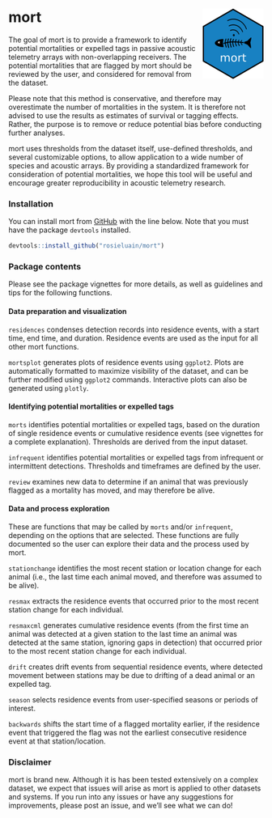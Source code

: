 
<!-- README.md is generated from README.Rmd. Please edit that file -->

# mort <img src="man/figures/logo.png" align="right" height="139" />

<!-- badges: start -->
<!-- badges: end -->

The goal of mort is to provide a framework to identify potential
mortalities or expelled tags in passive acoustic telemetry arrays with
non-overlapping receivers. The potential mortalities that are flagged by
mort should be reviewed by the user, and considered for removal from the
dataset.

Please note that this method is conservative, and therefore may
overestimate the number of mortalities in the system. It is therefore
not advised to use the results as estimates of survival or tagging
effects. Rather, the purpose is to remove or reduce potential bias
before conducting further analyses.

mort uses thresholds from the dataset itself, use-defined thresholds,
and several customizable options, to allow application to a wide number
of species and acoustic arrays. By providing a standardized framework
for consideration of potential mortalities, we hope this tool will be
useful and encourage greater reproducibility in acoustic telemetry
research.

### Installation

You can install mort from [GitHub](https://github.com/) with the line
below. Note that you must have the package `devtools` installed.

``` r
devtools::install_github("rosieluain/mort")
```

### Package contents

Please see the package vignettes for more details, as well as guidelines
and tips for the following functions.

#### Data preparation and visualization

`residences` condenses detection records into residence events, with a
start time, end time, and duration. Residence events are used as the
input for all other mort functions.

`mortsplot` generates plots of residence events using `ggplot2`. Plots
are automatically formatted to maximize visibility of the dataset, and
can be further modified using `ggplot2` commands. Interactive plots can
also be generated using `plotly`.

<!-- ### Should make an example plot from example dataset when ready -->

#### Identifying potential mortalities or expelled tags

`morts` identifies potential mortalities or expelled tags, based on the
duration of single residence events or cumulative residence events (see
vignettes for a complete explanation). Thresholds are derived from the
input dataset.

`infrequent` identifies potential mortalities or expelled tags from
infrequent or intermittent detections. Thresholds and timeframes are
defined by the user.

`review` examines new data to determine if an animal that was previously
flagged as a mortality has moved, and may therefore be alive.

#### Data and process exploration

These are functions that may be called by `morts` and/or `infrequent`,
depending on the options that are selected. These functions are fully
documented so the user can explore their data and the process used by
mort.

`stationchange` identifies the most recent station or location change
for each animal (i.e., the last time each animal moved, and therefore
was assumed to be alive).

`resmax` extracts the residence events that occurred prior to the most
recent station change for each individual.

`resmaxcml` generates cumulative residence events (from the first time
an animal was detected at a given station to the last time an animal was
detected at the same station, ignoring gaps in detection) that occurred
prior to the most recent station change for each individual.

`drift` creates drift events from sequential residence events, where
detected movement between stations may be due to drifting of a dead
animal or an expelled tag.

`season` selects residence events from user-specified seasons or periods
of interest.

`backwards` shifts the start time of a flagged mortality earlier, if the
residence event that triggered the flag was not the earliest consecutive
residence event at that station/location.

### Disclaimer

mort is brand new. Although it is has been tested extensively on a
complex dataset, we expect that issues will arise as mort is applied to
other datasets and systems. If you run into any issues or have any
suggestions for improvements, please post an issue, and we’ll see what
we can do!

<!-- ## Example -->
<!-- This is a basic example which shows you how to solve a common problem: -->
<!-- ```{r example} -->
<!-- library(mort) -->
<!-- ## basic example code -->
<!-- ``` -->
<!-- What is special about using `README.Rmd` instead of just `README.md`? You can include R chunks like so: -->
<!-- ```{r cars} -->
<!-- summary(cars) -->
<!-- ``` -->
<!-- You'll still need to render `README.Rmd` regularly, to keep `README.md` up-to-date. `devtools::build_readme()` is handy for this. You could also use GitHub Actions to re-render `README.Rmd` every time you push. An example workflow can be found here: <https://github.com/r-lib/actions/tree/v1/examples>. -->
<!-- You can also embed plots, for example: -->
<!-- ```{r pressure, echo = FALSE} -->
<!-- plot(pressure) -->
<!-- ``` -->
<!-- In that case, don't forget to commit and push the resulting figure files, so they display on GitHub and CRAN. -->
